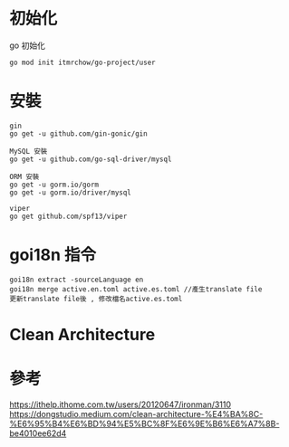 # 初始化
go 初始化
```
go mod init itmrchow/go-project/user
```

# 安裝
```
gin
go get -u github.com/gin-gonic/gin

MySQL 安裝
go get -u github.com/go-sql-driver/mysql

ORM 安裝
go get -u gorm.io/gorm
go get -u gorm.io/driver/mysql

viper
go get github.com/spf13/viper

```

# goi18n 指令
```
goi18n extract -sourceLanguage en
goi18n merge active.en.toml active.es.toml //產生translate file
更新translate file後 , 修改檔名active.es.toml

```

# Clean Architecture




# 參考
https://ithelp.ithome.com.tw/users/20120647/ironman/3110
https://dongstudio.medium.com/clean-architecture-%E4%BA%8C-%E6%95%B4%E6%BD%94%E5%BC%8F%E6%9E%B6%E6%A7%8B-be4010ee62d4